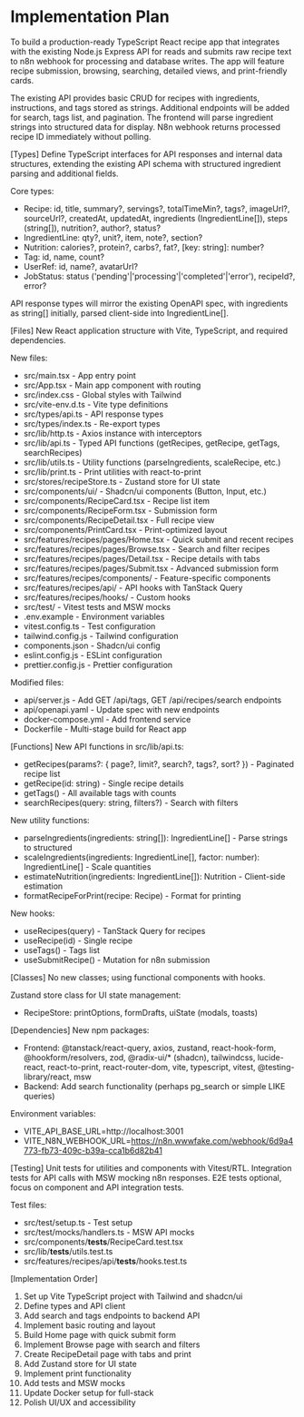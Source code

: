 # Implementation Plan

To build a production-ready TypeScript React recipe app that integrates with the existing Node.js Express API for reads and submits raw recipe text to n8n webhook for processing and database writes. The app will feature recipe submission, browsing, searching, detailed views, and print-friendly cards.

The existing API provides basic CRUD for recipes with ingredients, instructions, and tags stored as strings. Additional endpoints will be added for search, tags list, and pagination. The frontend will parse ingredient strings into structured data for display. N8n webhook returns processed recipe ID immediately without polling.

[Types]
Define TypeScript interfaces for API responses and internal data structures, extending the existing API schema with structured ingredient parsing and additional fields.

Core types:
- Recipe: id, title, summary?, servings?, totalTimeMin?, tags?, imageUrl?, sourceUrl?, createdAt, updatedAt, ingredients (IngredientLine[]), steps (string[]), nutrition?, author?, status?
- IngredientLine: qty?, unit?, item, note?, section?
- Nutrition: calories?, protein?, carbs?, fat?, [key: string]: number?
- Tag: id, name, count?
- UserRef: id, name?, avatarUrl?
- JobStatus: status ('pending'|'processing'|'completed'|'error'), recipeId?, error?

API response types will mirror the existing OpenAPI spec, with ingredients as string[] initially, parsed client-side into IngredientLine[].

[Files]
New React application structure with Vite, TypeScript, and required dependencies.

New files:
- src/main.tsx - App entry point
- src/App.tsx - Main app component with routing
- src/index.css - Global styles with Tailwind
- src/vite-env.d.ts - Vite type definitions
- src/types/api.ts - API response types
- src/types/index.ts - Re-export types
- src/lib/http.ts - Axios instance with interceptors
- src/lib/api.ts - Typed API functions (getRecipes, getRecipe, getTags, searchRecipes)
- src/lib/utils.ts - Utility functions (parseIngredients, scaleRecipe, etc.)
- src/lib/print.ts - Print utilities with react-to-print
- src/stores/recipeStore.ts - Zustand store for UI state
- src/components/ui/ - Shadcn/ui components (Button, Input, etc.)
- src/components/RecipeCard.tsx - Recipe list item
- src/components/RecipeForm.tsx - Submission form
- src/components/RecipeDetail.tsx - Full recipe view
- src/components/PrintCard.tsx - Print-optimized layout
- src/features/recipes/pages/Home.tsx - Quick submit and recent recipes
- src/features/recipes/pages/Browse.tsx - Search and filter recipes
- src/features/recipes/pages/Detail.tsx - Recipe details with tabs
- src/features/recipes/pages/Submit.tsx - Advanced submission form
- src/features/recipes/components/ - Feature-specific components
- src/features/recipes/api/ - API hooks with TanStack Query
- src/features/recipes/hooks/ - Custom hooks
- src/test/ - Vitest tests and MSW mocks
- .env.example - Environment variables
- vitest.config.ts - Test configuration
- tailwind.config.js - Tailwind configuration
- components.json - Shadcn/ui config
- eslint.config.js - ESLint configuration
- prettier.config.js - Prettier configuration

Modified files:
- api/server.js - Add GET /api/tags, GET /api/recipes/search endpoints
- api/openapi.yaml - Update spec with new endpoints
- docker-compose.yml - Add frontend service
- Dockerfile - Multi-stage build for React app

[Functions]
New API functions in src/lib/api.ts:
- getRecipes(params?: { page?, limit?, search?, tags?, sort? }) - Paginated recipe list
- getRecipe(id: string) - Single recipe details
- getTags() - All available tags with counts
- searchRecipes(query: string, filters?) - Search with filters

New utility functions:
- parseIngredients(ingredients: string[]): IngredientLine[] - Parse strings to structured
- scaleIngredients(ingredients: IngredientLine[], factor: number): IngredientLine[] - Scale quantities
- estimateNutrition(ingredients: IngredientLine[]): Nutrition - Client-side estimation
- formatRecipeForPrint(recipe: Recipe) - Format for printing

New hooks:
- useRecipes(query) - TanStack Query for recipes
- useRecipe(id) - Single recipe
- useTags() - Tags list
- useSubmitRecipe() - Mutation for n8n submission

[Classes]
No new classes; using functional components with hooks.

Zustand store class for UI state management:
- RecipeStore: printOptions, formDrafts, uiState (modals, toasts)

[Dependencies]
New npm packages:
- Frontend: @tanstack/react-query, axios, zustand, react-hook-form, @hookform/resolvers, zod, @radix-ui/* (shadcn), tailwindcss, lucide-react, react-to-print, react-router-dom, vite, typescript, vitest, @testing-library/react, msw
- Backend: Add search functionality (perhaps pg_search or simple LIKE queries)

Environment variables:
- VITE_API_BASE_URL=http://localhost:3001
- VITE_N8N_WEBHOOK_URL=https://n8n.wwwfake.com/webhook/6d9a4773-fb73-409c-b39a-cca1b6d82b41

[Testing]
Unit tests for utilities and components with Vitest/RTL.
Integration tests for API calls with MSW mocking n8n responses.
E2E tests optional, focus on component and API integration tests.

Test files:
- src/test/setup.ts - Test setup
- src/test/mocks/handlers.ts - MSW API mocks
- src/components/__tests__/RecipeCard.test.tsx
- src/lib/__tests__/utils.test.ts
- src/features/recipes/api/__tests__/hooks.test.ts

[Implementation Order]
1. Set up Vite TypeScript project with Tailwind and shadcn/ui
2. Define types and API client
3. Add search and tags endpoints to backend API
4. Implement basic routing and layout
5. Build Home page with quick submit form
6. Implement Browse page with search and filters
7. Create RecipeDetail page with tabs and print
8. Add Zustand store for UI state
9. Implement print functionality
10. Add tests and MSW mocks
11. Update Docker setup for full-stack
12. Polish UI/UX and accessibility
